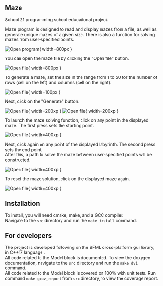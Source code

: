 ## Maze
School 21 programming school educational project.<br>

Maze program is designed to read and display mazes from a file, as well as generate unique mazes of a given size. There is also a function for solving mazes from user-specified points.<br>

![Open program](./readme_resources/first_start.png){ width=800px }

You can open the maze file by clicking the "Open file" button.<br>

![Open file](./readme_resources/open_file.png){ width=800px }


To generate a maze, set the size in the range from 1 to 50 for the number of rows (cell on the left) and columns (cell on the right). 

![Open file](./readme_resources/size_maze.png){ width=100px }

Next, click on the "Generate" button.<br>

![Open file](./readme_resources/generate_maze_25_50.png){ width=200xp }
![Open file](./readme_resources/generate_maze_50_50.png){ width=200xp }


To launch the maze solving function, click on any point in the displayed maze. The first press sets the starting point.<br>

![Open file](./readme_resources/point_A.png){ width=400xp }

Next, click again on any point of the displayed labyrinth. The second press sets the end point.<br>
After this, a path to solve the maze between user-specified points will be constructed.<br>

![Open file](./readme_resources/point_B.png){ width=400xp }

To reset the maze solution, click on the displayed maze again.<br>

![Open file](./readme_resources/clean_maze.png){ width=400xp }

## Installation
To install, you will need cmake, make, and a GCC compiler.<br>
Navigate to the `src` directory and run the `make install` command.

## For developers
The project is developed following on the SFML cross-platform gui library, in C++17 language .<br>
All code related to the Model block is documented. To view the doxygen documentation, navigate to the `src` directory and run the `make dvi` command.<br>
All code related to the Model block is covered on 100% with unit tests. Run command `make gcov_report` from `src`
directory, to view the coverage report.<br>
